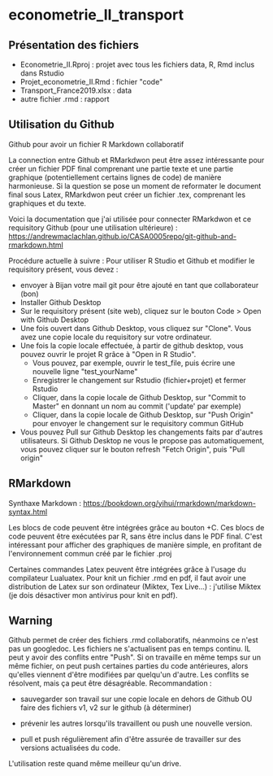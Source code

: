 # econometrie_II_transport

## Présentation des fichiers 

 - Econometrie_II.Rproj : projet avec tous les fichiers data, R, Rmd inclus dans Rstudio
 - Projet_econometrie_II.Rmd : fichier "code"
 - Transport_France2019.xlsx : data
 - autre fichier .rmd : rapport


## Utilisation du Github


Github pour avoir un fichier R Markdown collaboratif

La connection entre Github et RMarkdwon peut être assez intéressante pour créer un fichier PDF final comprenant une partie texte et une partie graphique (potentiellement certains lignes de code) de manière harmonieuse. Si la question se pose un moment de reformater le document final sous Latex, RMarkdwon peut créer un fichier .tex, comprenant les graphiques et du texte. 

Voici la documentation que j'ai utilisée pour connecter RMarkdwon et ce requisitory Github (pour une utilisation ultérieure) : 
https://andrewmaclachlan.github.io/CASA0005repo/git-github-and-rmarkdown.html

Procédure actuelle à suivre : Pour utiliser R Studio et Github et modifier le requisitory présent, vous devez :
 - envoyer à Bijan votre mail git pour être ajouté en tant que collaborateur (bon)
 -  Installer Github Desktop
 -  Sur le requisitory présent (site web), cliquez sur le bouton Code > Open with Github Desktop
 -  Une fois ouvert dans Github Desktop, vous cliquez sur "Clone". Vous avez une copie locale du requisitory sur votre ordinateur. 
 -  Une fois la copie locale effectuée, à partir de github desktop, vous pouvez ouvrir le projet R grâce à "Open in R Studio". 
     -  Vous pouvez, par exemple, ouvrir le test_file, puis écrire une nouvelle ligne "test_yourName" 
     -  Enregistrer le changement sur Rstudio (fichier+projet) et fermer Rstudio 
     -  Cliquer, dans la copie locale de Github Desktop, sur "Commit to Master"  en donnant un nom au commit ('update' par exemple)
     -  Cliquer, dans la copie locale de Github Desktop, sur "Push Origin" pour envoyer le changement sur le requisitory commun GitHub 
 -  Vous pouvez Pull sur Github Desktop les changements faits par d'autres utilisateurs. Si Github Desktop ne vous le propose pas automatiquement, vous pouvez cliquer sur le bouton refresh "Fetch Origin", puis "Pull origin"

## RMarkdown

Synthaxe Markdown : 
https://bookdown.org/yihui/rmarkdown/markdown-syntax.html

Les blocs de code peuvent être intégrées grâce au bouton +C. Ces blocs de code peuvent être exécutées par R, sans être inclus dans le PDF final. C'est intéressant pour afficher des graphiques de manière simple, en profitant de l'environnement commun créé par le fichier .proj 

Certaines commandes Latex peuvent être intégrées grâce à l'usage du compilateur Lualuatex. 
Pour knit un fichier .rmd en pdf, il faut avoir une distribution de Latex sur son ordinateur (Miktex, Tex Live...) : j'utilise Miktex (je dois désactiver mon antivirus pour knit en pdf). 


## Warning

Github permet de créer des fichiers .rmd collaboratifs, néanmoins ce n'est pas un googledoc. Les fichiers ne s'actualisent pas en temps continu. IL peut y avoir des conflits entre "Push". Si on travaille en même temps sur un même fichier, on peut push certaines parties du code antérieures, alors qu'elles viennent d'être modifiées par quelqu'un d'autre. Les conflits se résolvent, mais ça peut être désagréable. Recommandation : 

- sauvegarder son travail sur une copie locale en dehors de Github OU faire des fichiers v1, v2 sur le github (à déterminer)

- prévenir les autres lorsqu'ils travaillent ou push une nouvelle version. 

- pull et push régulièrement afin d'être assurée de travailler sur des versions actualisées du code. 

L'utilisation reste quand même meilleur qu'un drive. 
